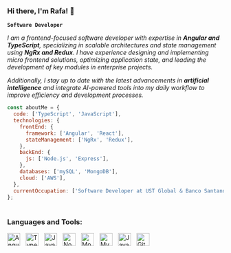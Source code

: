 ### Hi there, I'm Rafa! 👋

**`Software Developer`**

<p><em>I am a frontend-focused software developer with expertise in <b>Angular and TypeScript</b>, specializing in scalable architectures and state management using <b>NgRx and Redux</b>. I have experience designing and implementing micro frontend solutions, optimizing application state, and leading the development of key modules in enterprise projects.</em></p>

<p><em>Additionally, I stay up to date with the latest advancements in <b>artificial intelligence</b> and integrate AI-powered tools into my daily workflow to improve efficiency and development processes.</em></p>

```javascript
const aboutMe = {
  code: ['TypeScript', 'JavaScript'],
  technologies: {
    frontEnd: {
      framework: ['Angular', 'React'],
      stateManagement: ['NgRx', 'Redux'],
    },
    backEnd: {
      js: ['Node.js', 'Express'],
    },
    databases: ['mySQL', 'MongoDB'],
    cloud: ['AWS'],
  },
  currentOccupation: ['Software Developer at UST Global & Banco Santander'],
};
```

#

### Languages and Tools:

<img align="left" alt="Angular" width="30" height="30" src="https://cdn.jsdelivr.net/gh/devicons/devicon/icons/angularjs/angularjs-original.svg" style="padding-right:10px;" />
<img align="left" alt="TypeScript" width="30" height="30" src="https://cdn.jsdelivr.net/gh/devicons/devicon/icons/typescript/typescript-original.svg" style="padding-right:10px;" />
<img align="left" alt="JavaScript" width="30" height="30" src="https://cdn.jsdelivr.net/gh/devicons/devicon/icons/javascript/javascript-original.svg" style="padding-right:10px;" />
<img align="left" alt="Node.js" width="30" height="30" src="https://cdn.jsdelivr.net/gh/devicons/devicon/icons/nodejs/nodejs-original.svg" style="padding-right:10px;" />
<img align="left" alt="MongoDB" width="30" height="30" src="https://cdn.jsdelivr.net/gh/devicons/devicon/icons/mongodb/mongodb-original.svg" style="padding-right:10px;" />
<img align="left" alt="MySQL" width="30" height="30" src="https://cdn.jsdelivr.net/gh/devicons/devicon/icons/mysql/mysql-original.svg" style="padding-right:10px;" />
<img align="left" alt="Java" width="30" height="30" src="https://cdn.jsdelivr.net/gh/devicons/devicon/icons/java/java-original.svg" style="padding-right:10px;" />
<img align="left" alt="Git" width="30" height="30" src="https://cdn.jsdelivr.net/gh/devicons/devicon/icons/git/git-original.svg" style="padding-right:10px;" />

<br>
